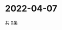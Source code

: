 # 2022-04-07
  共 0条

  <!-- BEGIN -->
  <!-- 最后更新时间Thu Apr 07 2022 22:04:38 GMT+0000 (Coordinated Universal Time) -->
  
  <!-- END -->
  
  